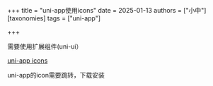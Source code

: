 +++
title = "uni-app使用icons"
date = 2025-01-13
authors = ["小中"]
[taxonomies]
tags = ["uni-app"]

+++

需要使用扩展组件(uni-ui）

[uni-app icons](https://zh.uniapp.dcloud.io/component/uniui/uni-icons.html)


uni-app的icon需要跳转，下载安装
